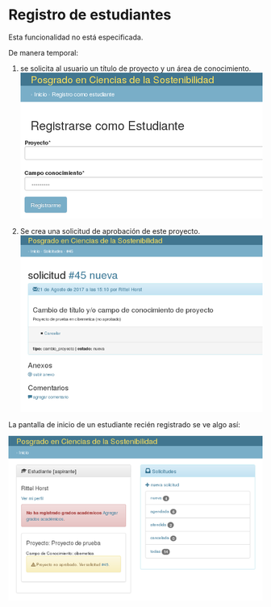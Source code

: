 # Registro de estudiantes

Esta funcionalidad no está especificada.

De manera temporal:

 1. se solicita al usuario un título de proyecto y un área de conocimiento.
    <img src="registrar_estudiante.png">

 2. Se crea una solicitud de aprobación de este proyecto.
    <img src="solicitud_cambio_proyecto.png">

La pantalla de inicio de un estudiante recién registrado se ve algo así:

<img src="estudiante_recien_registrado.png">
